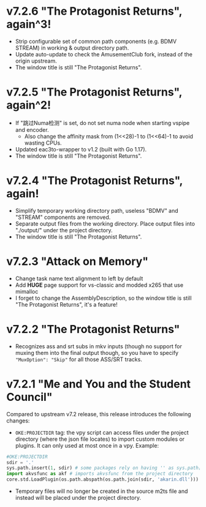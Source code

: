 # v7.2.6 "The Protagonist Returns", again^3!

- Strip configurable set of common path components (e.g. BDMV STREAM) in working & output directory path.
- Update auto-update to check the AmusementClub fork, instead of the origin upstream.
- The window title is still "The Protagonist Returns".

# v7.2.5 "The Protagonist Returns", again^2!

- If "跳过Numa检测" is set, do not set numa node when starting vspipe and encoder.
  - Also change the affinity mask from (1<<28)-1 to (1<<64)-1 to avoid wasting CPUs.
- Updated eac3to-wrapper to v1.2 (built with Go 1.17).
- The window title is still "The Protagonist Returns".

# v7.2.4 "The Protagonist Returns", again!

- Simplify temporary working directory path, useless "BDMV" and "STREAM" components are removed.
- Separate output files from the working directory. Place output files into "./output/" under the project directory.
- The window title is still "The Protagonist Returns".

# v7.2.3 "Attack on Memory"

- Change task name text alignment to left by default
- Add **HUGE** page support for vs-classic and modded x265 that use mimalloc
- I forget to change the AssemblyDescription, so the window title is still "The Protagonist Returns", it's a feature!

# v7.2.2 "The Protagonist Returns"

- Recognizes ass and srt subs in mkv inputs (though no support for muxing them into the final output though, so you have to specify `"MuxOption": "Skip"` for all those ASS/SRT tracks.

# v7.2.1 "Me and You and the Student Council"

Compared to upstream v7.2 release, this release introduces the following changes:

- `OKE:PROJECTDIR` tag: the vpy script can access files under the project directory (where the json file locates) to import custom modules or plugins. It can only used at most once in a vpy.
Example:
```python
#OKE:PROJECTDIR
sdir = '.'
sys.path.insert(1, sdir) # some packages rely on having '' as sys.path[0]
import akvsfunc as akf # imports akvsfunc from the project directory
core.std.LoadPlugin(os.path.abspath(os.path.join(sdir, 'akarin.dll')))
```

- Temporary files will no longer be created in the source m2ts file and instead will be placed under the project directory.
  
